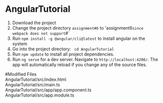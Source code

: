 # AngularTutorial

1. Download the project
2. Change the project directory `assignment#6` to 'assignment6` since webpack does not support `#`
3. Run `npm install -g @angular/cli@latest` to install angular on the system
4. Go into the project directory: ` cd AngularTutorial`
5. Run `npm update` to install all project dependencies.
6. Run `ng serve` for a dev server. Navigate to `http://localhost:4200/`. The app will automatically reload if you change any of the source files.


#Modified Files <br />
AngularTutorial/src/index.html <br />
AngularTutorial/src/main.ts <br />
AngularTutorial/src/app/app.component.ts <br />
AngularTutorial/src/app.module.ts <br />







